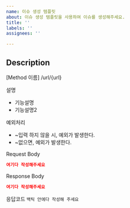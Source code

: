 ```yaml
---
name: 이슈 생성 템플릿
about: 이슈 생성 템플릿을 사용하여 이슈를 생성해주세요.
title: ''
labels: ''
assignees: ''

---
```


## Description

[Method 이름] /url/{url}

설명
- 기능설명
- 기능설명2

예외처리
- ~입력 하지 않을 시, 예외가 발생한다.
- ~없으면, 예외가 발생한다.

Request Body
```json
여기다 작성해주세요
```

Response Body
```json
여기다 작성해주세요
```

응답코드
`백틱 안에다 작성해 주세요`
